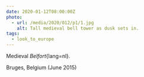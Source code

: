 ```yaml
---
date: 2020-01-12T08:00:00Z
photo:
  - url: /media/2020/012/p1/1.jpg
    alt: Tall medieval bell tower as dusk sets in.
tags:
  - look_to_europe
---
```


Medieval _Belfort_{lang=nl}.

Bruges, Belgium (June 2015)
